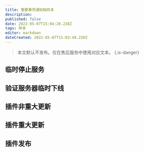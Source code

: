 ```yaml
---
title: 重要事项通知稿样本
description: 
published: false
date: 2022-05-07T15:04:28.238Z
tags: 样本
editor: markdown
dateCreated: 2022-05-07T15:03:49.220Z
---
```


> 本文默认不发布。仅在售后服务中使用对应文本。
{.is-danger}

## 临时停止服务
## 验证服务器临时下线
## 插件非重大更新
## 插件重大更新
## 插件发布
